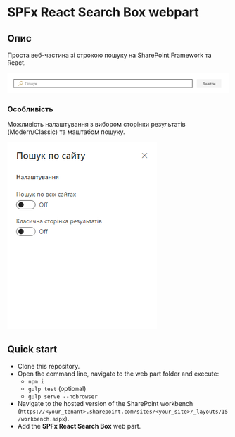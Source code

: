 # SPFx React Search Box webpart #

## Опис

Проста веб-частина зі строкою пошуку на SharePoint Framework та React.

![SPFx react search box webpart](./src/webparts/reactSearchBox/assets/sbwp.PNG)

### Особливість

Можливість налаштування з вибором сторінки результатів (Modern/Classic) та маштабом пошуку.

![SPFx react search box webpart configuration](./src/webparts/reactSearchBox/assets/sbwpc.PNG)

## Quick start

- Clone this repository.
- Open the command line, navigate to the web part folder and execute:
    - `npm i`
    - `gulp test` (optional)
    - `gulp serve --nobrowser`
- Navigate to the hosted version of the SharePoint workbench (`https://<your_tenant>.sharepoint.com/sites/<your_site>/_layouts/15/workbench.aspx`).
- Add the **SPFx React Search Box** web part.